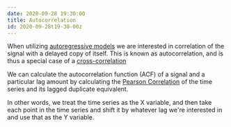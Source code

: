 ```yaml
---
date: 2020-09-28 19:30:00
title: Autocorrelation
id: 2020-09-28t19-30-00z
---
```


When utilizing [autoregressive models](./2020-09-23t15-14-39z.md) we are
interested in correlation of the signal with a delayed copy of itself. This is
known as autocorrelation, and is thus a special case of
a [cross-correlation](./2021-04-17t09-31-47z.md)

We can calculate the autocorrelation function (ACF) of a signal and a particular
lag amount by calculating the [Pearson Correlation](./2020-09-28t14-34-27z.md)
of the time series and its lagged duplicate equivalent.

In other words, we treat the time series as the X variable, and then take each
point in the time series and shift it by whatever lag we're interested in and
use that as the Y variable.

